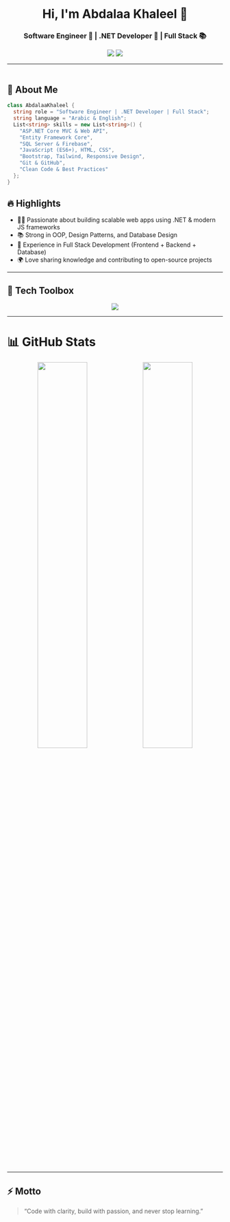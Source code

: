 <h1 align="center">Hi, I'm Abdalaa Khaleel 👋</h1>
<h3 align="center"> Software Engineer 🧠 | .NET Developer 🧠 | Full Stack 📚 </h3>

<p align="center">
  <a href="https://www.linkedin.com/in/abdalaa-khaleel-20941a195/"><img src="https://img.shields.io/badge/LinkedIn-Abdalaa%20Khaleel-0077B5?style=for-the-badge&logo=linkedin&logoColor=white" /></a>
  <a href="https://www.facebook.com/abdalaa.khaleel.5"><img src="https://img.shields.io/badge/Facebook-Abdalaa%20Khaleel-1877F2?style=for-the-badge&logo=facebook&logoColor=white" /></a>
</p>

---

<img src="https://media.giphy.com/media/3o7abKhOpu0NwenH3O/giphy.gif" width="100%" height="3px" />

## 🚀 About Me

```csharp
class AbdalaaKhaleel {
  string role = "Software Engineer | .NET Developer | Full Stack";
  string language = "Arabic & English";
  List<string> skills = new List<string>() {
    "ASP.NET Core MVC & Web API",
    "Entity Framework Core",
    "SQL Server & Firebase",
    "JavaScript (ES6+), HTML, CSS",
    "Bootstrap, Tailwind, Responsive Design",
    "Git & GitHub",
    "Clean Code & Best Practices"
  };
}
```
## 🔥 Highlights

- 👨‍💻 Passionate about building scalable web apps using .NET & modern JS frameworks
- 📚 Strong in OOP, Design Patterns, and Database Design
- 🚀 Experience in Full Stack Development (Frontend + Backend + Database)
- 🌍 Love sharing knowledge and contributing to open-source projects

---

## 🧰 Tech Toolbox

<p align="center">
  <img src="https://skillicons.dev/icons?i=dotnet,cs,js,html,css,bootstrap,tailwind,git,github,sqlserver,firebase,vscode" />
</p>

---

# 📊 GitHub Stats

<p align="center">
  <img src="https://github-readme-stats.vercel.app/api?username=abdalaa-khaleel&show_icons=true&theme=tokyonight&hide_border=true&border_radius=10" width="48%" /> 
  <img src="https://github-readme-streak-stats.herokuapp.com/?user=abdalaa-khaleel&theme=tokyonight&hide_border=true&border_radius=10" width="48%" />
</p>

---

## ⚡️ Motto

> “Code with clarity, build with passion, and never stop learning.”
